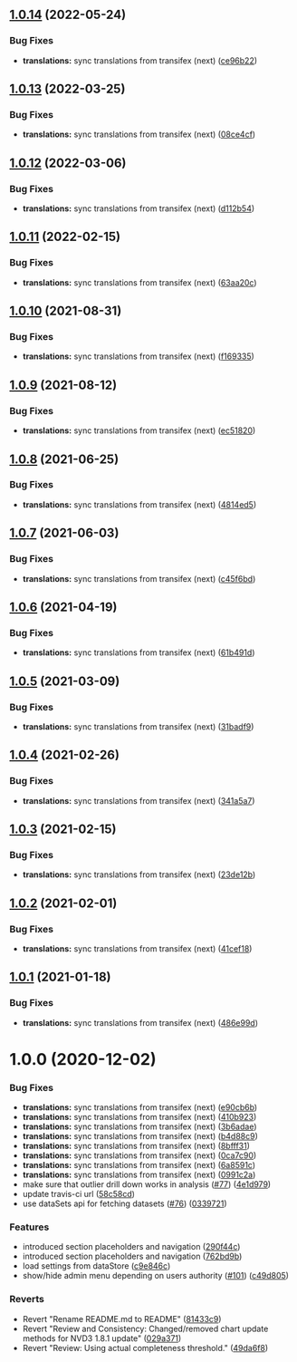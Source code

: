 ## [1.0.14](https://github.com/dhis2/who-data-quality-app/compare/v1.0.13...v1.0.14) (2022-05-24)


### Bug Fixes

* **translations:** sync translations from transifex (next) ([ce96b22](https://github.com/dhis2/who-data-quality-app/commit/ce96b22c11b25f421e31da67741b065bfc069634))

## [1.0.13](https://github.com/dhis2/who-data-quality-app/compare/v1.0.12...v1.0.13) (2022-03-25)


### Bug Fixes

* **translations:** sync translations from transifex (next) ([08ce4cf](https://github.com/dhis2/who-data-quality-app/commit/08ce4cf9f6f65c96c5ffca2ad022bde0901c847b))

## [1.0.12](https://github.com/dhis2/who-data-quality-app/compare/v1.0.11...v1.0.12) (2022-03-06)


### Bug Fixes

* **translations:** sync translations from transifex (next) ([d112b54](https://github.com/dhis2/who-data-quality-app/commit/d112b54443c66c6bbde09ec7539a9d2f086aa622))

## [1.0.11](https://github.com/dhis2/who-data-quality-app/compare/v1.0.10...v1.0.11) (2022-02-15)


### Bug Fixes

* **translations:** sync translations from transifex (next) ([63aa20c](https://github.com/dhis2/who-data-quality-app/commit/63aa20c92dbf985ba413fc5d55e48a91efcd0e64))

## [1.0.10](https://github.com/dhis2/who-data-quality-app/compare/v1.0.9...v1.0.10) (2021-08-31)


### Bug Fixes

* **translations:** sync translations from transifex (next) ([f169335](https://github.com/dhis2/who-data-quality-app/commit/f1693355b8d1bda19d8117bc0b71f030b9559ece))

## [1.0.9](https://github.com/dhis2/who-data-quality-app/compare/v1.0.8...v1.0.9) (2021-08-12)


### Bug Fixes

* **translations:** sync translations from transifex (next) ([ec51820](https://github.com/dhis2/who-data-quality-app/commit/ec518206c5598e8143cc157a3d6b48ea95272365))

## [1.0.8](https://github.com/dhis2/who-data-quality-app/compare/v1.0.7...v1.0.8) (2021-06-25)


### Bug Fixes

* **translations:** sync translations from transifex (next) ([4814ed5](https://github.com/dhis2/who-data-quality-app/commit/4814ed555d94727e7cc171ddc7f784a9d0a0a7b5))

## [1.0.7](https://github.com/dhis2/who-data-quality-app/compare/v1.0.6...v1.0.7) (2021-06-03)


### Bug Fixes

* **translations:** sync translations from transifex (next) ([c45f6bd](https://github.com/dhis2/who-data-quality-app/commit/c45f6bd0e9208a751294d9d4dcc66c985f154894))

## [1.0.6](https://github.com/dhis2/who-data-quality-app/compare/v1.0.5...v1.0.6) (2021-04-19)


### Bug Fixes

* **translations:** sync translations from transifex (next) ([61b491d](https://github.com/dhis2/who-data-quality-app/commit/61b491dea388b693e4749a6febce94e4b795f9ef))

## [1.0.5](https://github.com/dhis2/who-data-quality-app/compare/v1.0.4...v1.0.5) (2021-03-09)


### Bug Fixes

* **translations:** sync translations from transifex (next) ([31badf9](https://github.com/dhis2/who-data-quality-app/commit/31badf932c45527a96355beb6067d52ec7632c8c))

## [1.0.4](https://github.com/dhis2/who-data-quality-app/compare/v1.0.3...v1.0.4) (2021-02-26)


### Bug Fixes

* **translations:** sync translations from transifex (next) ([341a5a7](https://github.com/dhis2/who-data-quality-app/commit/341a5a72d3f7dcb204b8e51ffb654cc3b46e0d1f))

## [1.0.3](https://github.com/dhis2/who-data-quality-app/compare/v1.0.2...v1.0.3) (2021-02-15)


### Bug Fixes

* **translations:** sync translations from transifex (next) ([23de12b](https://github.com/dhis2/who-data-quality-app/commit/23de12b7ba8cdc5bee06da5d5b8dea33e8f38daa))

## [1.0.2](https://github.com/dhis2/who-data-quality-app/compare/v1.0.1...v1.0.2) (2021-02-01)


### Bug Fixes

* **translations:** sync translations from transifex (next) ([41cef18](https://github.com/dhis2/who-data-quality-app/commit/41cef18a61ebe08f068e00cd9f909f2aaa04bb6f))

## [1.0.1](https://github.com/dhis2/who-data-quality-app/compare/v1.0.0...v1.0.1) (2021-01-18)


### Bug Fixes

* **translations:** sync translations from transifex (next) ([486e99d](https://github.com/dhis2/who-data-quality-app/commit/486e99d464f002ffab5d5ff819ced5b84cded654))

# 1.0.0 (2020-12-02)


### Bug Fixes

* **translations:** sync translations from transifex (next) ([e90cb6b](https://github.com/dhis2/who-data-quality-app/commit/e90cb6b1e1459390b230084204f35c9469823644))
* **translations:** sync translations from transifex (next) ([410b923](https://github.com/dhis2/who-data-quality-app/commit/410b923cc3119e8dbe797ff2df6c0babafdcd236))
* **translations:** sync translations from transifex (next) ([3b6adae](https://github.com/dhis2/who-data-quality-app/commit/3b6adae712302b119e9909d9aa6520e5cea1b177))
* **translations:** sync translations from transifex (next) ([b4d88c9](https://github.com/dhis2/who-data-quality-app/commit/b4d88c9b8515760be1697667ea3a42458f01b67a))
* **translations:** sync translations from transifex (next) ([8bfff31](https://github.com/dhis2/who-data-quality-app/commit/8bfff316f2407ad7eb36d75ad35c921f7d661790))
* **translations:** sync translations from transifex (next) ([0ca7c90](https://github.com/dhis2/who-data-quality-app/commit/0ca7c901f7f20e067ad85c395f0103caa72f6158))
* **translations:** sync translations from transifex (next) ([6a8591c](https://github.com/dhis2/who-data-quality-app/commit/6a8591ca4fd46bf7a9de031b761742ed9ae7bfda))
* **translations:** sync translations from transifex (next) ([0991c2a](https://github.com/dhis2/who-data-quality-app/commit/0991c2afe83e611993e7ce761591531dac7ac4d2))
* make sure that outlier drill down works in analysis ([#77](https://github.com/dhis2/who-data-quality-app/issues/77)) ([4e1d979](https://github.com/dhis2/who-data-quality-app/commit/4e1d979fbb17968ccf8615528b2baa8a81ed4c08))
* update travis-ci url ([58c58cd](https://github.com/dhis2/who-data-quality-app/commit/58c58cd9ccc376d75001f03fe156164c6e6db284))
* use dataSets api for fetching datasets ([#76](https://github.com/dhis2/who-data-quality-app/issues/76)) ([0339721](https://github.com/dhis2/who-data-quality-app/commit/033972124290d9ee0afeae0d65ba628aa4420313))


### Features

* introduced section placeholders and navigation ([290f44c](https://github.com/dhis2/who-data-quality-app/commit/290f44ce9b53709d7d13721d51f1c3b2a7130597))
* introduced section placeholders and navigation ([762bd9b](https://github.com/dhis2/who-data-quality-app/commit/762bd9b1f885bb2572a1ac274c10637f6e33d681))
* load settings from dataStore ([c9e846c](https://github.com/dhis2/who-data-quality-app/commit/c9e846c01ce1af4d43ca0cf9f58490ca1e84b5ad))
* show/hide admin menu depending on users authority ([#101](https://github.com/dhis2/who-data-quality-app/issues/101)) ([c49d805](https://github.com/dhis2/who-data-quality-app/commit/c49d805c6126091cc6016875be15cdc4bc6691c4))


### Reverts

* Revert "Rename README.md to README" ([81433c9](https://github.com/dhis2/who-data-quality-app/commit/81433c93a0fd8f9ad13703c5a48c7040fd7ab262))
* Revert "Review and Consistency: Changed/removed chart update methods for NVD3 1.8.1 update" ([029a371](https://github.com/dhis2/who-data-quality-app/commit/029a3710f3924858ad5d5587cdc629d61f2c9293))
* Revert "Review: Using actual completeness threshold." ([49da6f8](https://github.com/dhis2/who-data-quality-app/commit/49da6f8fdaaaec92a14eef978f7b4ef750654388))
